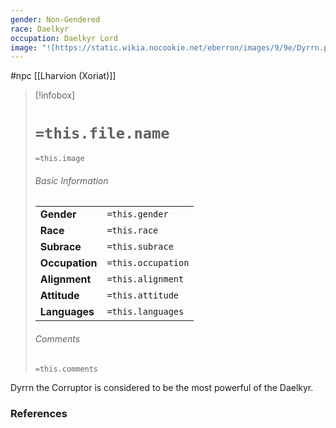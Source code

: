 ```yaml
---
gender: Non-Gendered
race: Daelkyr
occupation: Daelkyr Lord
image: "![https://static.wikia.nocookie.net/eberron/images/9/9e/Dyrrn.png|250](https://static.wikia.nocookie.net/eberron/images/9/9e/Dyrrn.png)"
---
```

 #npc [[Lharvion (Xoriat)]]

> [!infobox]
> # `=this.file.name`
> `=this.image`
> ###### Basic Information
> |  |  |
> | ---- | ---- |
> | **Gender** | `=this.gender` |
> | **Race** | `=this.race` |
> | **Subrace** | `=this.subrace` |
> | **Occupation** | `=this.occupation` |
> | **Alignment** | `=this.alignment` |
> | **Attitude** | `=this.attitude` |
> | **Languages** | `=this.languages` |
> ###### Comments
> `=this.comments`

Dyrrn the Corruptor is considered to be the most powerful of the Daelkyr.

### References
